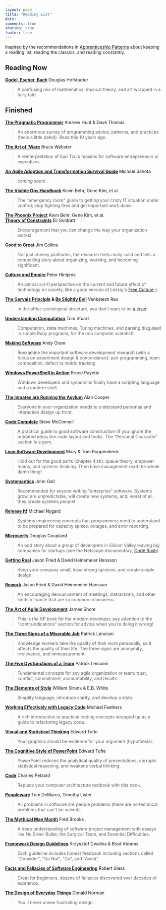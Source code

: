 ```yaml
---
layout: page
title: "Reading List"
date: 
comments: true
sharing: true
footer: true
---
```


Inspired by the recommendations in [Apprenticeship Patterns](http://www.amazon.com/dp/0596518382) about keeping a reading list, reading the classics, and reading constantly.

## Reading Now

**[Godel, Escher, Bach](http://www.amazon.com/dp/0465026567)** Douglas Hofstadter

> A confusing mix of mathematics, musical theory, and art wrapped in a fairy tale!

## Finished

**[The Pragmatic Programmer](http://www.amazon.com/dp/0735619670)** Andrew Hunt & Dave Thomas

> An enormous survey of programming advice, patterns, and practices (feels a little dated). Read this 10 years ago.

**[The Art of 'Ware](http://www.amazon.com/dp/1558513965)** Bruce Webster

> A reinterpretation of Sun Tzu's maxims for software entrepreneurs or executives.

**[An Agile Adoption and Transformation Survival Guide](http://www.amazon.com/dp/1105735729)** Michael Sahota

> _coming soon!_

**[The Visible Ops Handbook](http://www.amazon.com/dp/0975568612)** Kevin Behr, Gene Kim, et al.

> The "emergency room" guide to getting your crazy IT situation under control; stop fighting fires and get important work done.

**[The Phoenix Project](http://www.amazon.com/dp/0988262509)** Kevn Behr, Gene Kim, et al.  
**[Theory of Constraints](http://www.amazon.com/dp/0884271668)** Eli Goldratt

> Encouragement that you can change the way your organization works!

**[Good to Great](http://www.amazon.com/dp/0066620996)** Jim Collins

> Not just cheesy platitudes, the research feels really solid and tells a compelling story about organizing, working, and becoming significant.

**[Culture and Empire](http://www.amazon.com/dp/B00GF48Z4S)** Peter Hintjens

> An almost sci-fi perspective on the current and future effect of technology on society, like a good version of Lessig's [Free Culture](http://www.amazon.com/dp/0143034650) ;)

**[The Gervais Principle](http://www.amazon.com/dp/B00F9IV64W) & [Be Slightly Evil](http://www.amazon.com/dp/B00F8JTYH8)** Venkatesh Rao

> In the office sociological structure, you don't want to be [a loser](http://www.ribbonfarm.com/wp-content/uploads/2009/10/hughMcLeodCompanyHierarchy.jpg).

**[Understanding Computation](http://www.amazon.com/dp/B00CT3C4IM)** Tom Stuart

> Computation, state machines, Turing machines, and parsing disguised in simple Ruby programs, for the non computer scientist!

**[Making Software](http://www.amazon.com/dp/0596808321)** Andy Oram

> Reexamine the important software development research (with a focus on experiment design & concordance): pair programming, team composition, defect to metric tracking.

**[Windows PowerShell in Action](http://www.amazon.com/dp/1932394907)** Bruce Payette

> Windows developers and sysadmins finally have a scripting language and a modern shell.

**[The Inmates are Running the Asylum](http://www.amazon.com/dp/0672326140)** Alan Cooper

> Everyone in your organization needs to understand personas and interaction design up front.

**[Code Complete](http://www.amazon.com/dp/0735619670)** Steve McConnell

> A practical guide to good software construction (if you ignore the outdated ideas like code layout and tools). The "Personal Character" section is a gem.

**[Lean Software Development](http://www.amazon.com/dp/0321150783)** Mary & Tom Poppendieck

> Hold out for the good parts (chapter 4ish): queue theory, empower teams, and systems thinking. Then have management read the whole damn thing!

**[Systemantics](http://www.amazon.com/dp/070450331X)** John Gall

> Recommended for anyone writing "enterprise" software. Systems grow, are unpredictable, will create new systems, and, worst of all, they create systems people!

**[Release It!](http://www.amazon.com/dp/0978739213)** Michael Nygard

> Systems engineering concepts that programmers need to understand to be prepared for capacity spikes, outages, and error reporting.

**[Microserfs](http://www.amazon.com/dp/0061624268)** Douglas Coupland

> An odd story about a group of developers in Silicon Valley leaving big companies for startups (see the Netscape documentary, [Code Rush](http://www.youtube.com/watch?v=u404SLJj7ig)).

**[Getting Real](http://www.amazon.com/dp/0578012812)** Jason Fried & David Heinemeier Hansson

> Keep your company small, have strong opinions, and create simple design.

**[Rework](http://www.amazon.com/dp/0307463745)** Jason Fried & David Heinemeier Hansson

> An encouraging denouncement of meetings, distractions, and other kinds of waste that are so common in business.

**[The Art of Agile Development](http://www.amazon.com/dp/0596527675)** James Shore

> This is _the_ XP book for the modern developer, pay attention to the "contraindications" section for advice when you're doing it wrong!

**[The Three Signs of a Miserable Job](http://www.amazon.com/dp/0787995312)** Patrick Lencioni

> Knowledge workers take the quality of their work personally, so it affects the quality of their life. The three signs are anonymity, irrelevance, and immeasurement.

**[The Five Dysfunctions of a Team](http://www.amazon.com/dp/0787960756)** Patrick Lencioni

> Fundamental concepts for any agile organization or team: trust, conflict, commitment, accountability, and results.

**[The Elements of Style](http://www.amazon.com/dp/0205313426)** William Strunk & E.B. White

> Simplify language, introduce clarity, and develop a style.

**[Working Effectively with Legacy Code](http://www.amazon.com/dp/0131177052)** Michael Feathers

> A rich introduction to practical coding concepts wrapped up as a guide to refactoring legacy code.

**[Visual and Statistical Thinking](http://www.amazon.com/dp/0961392134)** Edward Tufte

> Your graphics should be evidence for your argument (hypothesis).

**[The Cognitive Style of PowerPoint](http://www.amazon.com/dp/0961392169)** Edward Tufte

> PowerPoint reduces the analytical quality of presentations, corrupts statistical reasoning, and weakens verbal thinking.

**[Code](http://www.amazon.com/dp/0735611319)** Charles Petzold

> Replace your computer architecture textbook with this book.

**[Peopleware](http://www.amazon.com/dp/0932633439)** Tom DeMarco, Timothy Lister

> All problems in software are people problems (there are no technical problems that can't be solved).

**[The Mythical Man Month](http://www.amazon.com/dp/0201835959)** Fred Brooks

> A deep understanding of software project management with essays like No Silver Bullet, the Surgical Team, and Essential Difficulties.

**[Framework Design Guidelines](http://www.amazon.com/dp/0321246756)** Krzysztof Cwalina & Brad Abrams

> Each guideline includes honest feedback including sections called "Consider", "Do Not", "Do", and "Avoid".

**[Facts and Fallacies of Software Engineering](http://www.amazon.com/dp/0321117425)** Robert Glass

> Great for beginners, dozens of fallacies discovered over decades of exprience.

**[The Design of Everyday Things](http://www.amazon.com/dp/0465067107)** Donald Norman

> You'll never unsee frustrating design.
